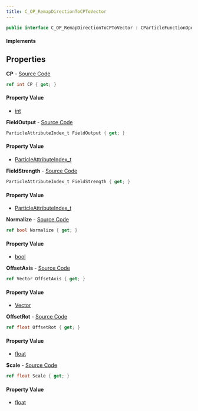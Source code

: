 ```yaml
---
title: C_OP_RemapDirectionToCPToVector
---
```


```csharp
public interface C_OP_RemapDirectionToCPToVector : CParticleFunctionOperator, CParticleFunction, ISchemaClass<CParticleFunction>, ISchemaClass<CParticleFunctionOperator>, ISchemaClass<C_OP_RemapDirectionToCPToVector>, ISchemaField, ISchemaClass, INativeHandle
```

#### Implements

## Properties

**CP** - [Source Code](https://github.com/swiftly-solution/swiftlys2/blob/main/managed/src/SwiftlyS2.Generated/Schemas/Interfaces/C_OP_RemapDirectionToCPToVector.cs#L16)

```csharp
ref int CP { get; }
```

#### Property Value

- [int](https://learn.microsoft.com/dotnet/api/system.int32)

**FieldOutput** - [Source Code](https://github.com/swiftly-solution/swiftlys2/blob/main/managed/src/SwiftlyS2.Generated/Schemas/Interfaces/C_OP_RemapDirectionToCPToVector.cs#L18)

```csharp
ParticleAttributeIndex_t FieldOutput { get; }
```

#### Property Value

- [ParticleAttributeIndex_t](/docs/api/shared/schemadefinitions/particleattributeindex_t)

**FieldStrength** - [Source Code](https://github.com/swiftly-solution/swiftlys2/blob/main/managed/src/SwiftlyS2.Generated/Schemas/Interfaces/C_OP_RemapDirectionToCPToVector.cs#L28)

```csharp
ParticleAttributeIndex_t FieldStrength { get; }
```

#### Property Value

- [ParticleAttributeIndex_t](/docs/api/shared/schemadefinitions/particleattributeindex_t)

**Normalize** - [Source Code](https://github.com/swiftly-solution/swiftlys2/blob/main/managed/src/SwiftlyS2.Generated/Schemas/Interfaces/C_OP_RemapDirectionToCPToVector.cs#L26)

```csharp
ref bool Normalize { get; }
```

#### Property Value

- [bool](https://learn.microsoft.com/dotnet/api/system.boolean)

**OffsetAxis** - [Source Code](https://github.com/swiftly-solution/swiftlys2/blob/main/managed/src/SwiftlyS2.Generated/Schemas/Interfaces/C_OP_RemapDirectionToCPToVector.cs#L24)

```csharp
ref Vector OffsetAxis { get; }
```

#### Property Value

- [Vector](/docs/api/shared/natives/vector)

**OffsetRot** - [Source Code](https://github.com/swiftly-solution/swiftlys2/blob/main/managed/src/SwiftlyS2.Generated/Schemas/Interfaces/C_OP_RemapDirectionToCPToVector.cs#L22)

```csharp
ref float OffsetRot { get; }
```

#### Property Value

- [float](https://learn.microsoft.com/dotnet/api/system.single)

**Scale** - [Source Code](https://github.com/swiftly-solution/swiftlys2/blob/main/managed/src/SwiftlyS2.Generated/Schemas/Interfaces/C_OP_RemapDirectionToCPToVector.cs#L20)

```csharp
ref float Scale { get; }
```

#### Property Value

- [float](https://learn.microsoft.com/dotnet/api/system.single)

